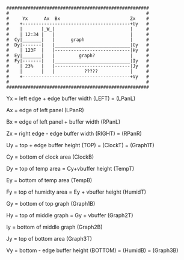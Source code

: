     #####################################################
    #                                                   #
    #     Yx      Ax  Bx                          Zx    #
    #    +----------------------------------------+Uy   #
    #    |       |_W_|                            |     #
    #    | 12:34 |   |                            |     #
    #  Cy|_______|   |      graph                 |     #
    #  Dy|-------|   |____________________________|Gy   #
    #    | 123F  |   |----------------------------|Hy   #
    #  Ey|_______|   |         graph?             |     #
    #  Fy|-------|   |____________________________|Iy   #
    #    | 23%   |   |----------------------------|Jy   #
    #    |       |   |           ?????            |     #
    #    +----------------------------------------+Vy   #
    #                                                   #
    #####################################################

Yx = left edge + edge buffer width                         (LEFT)      =   (LPanL)

Ax = edge of left panel                                    (LPanR)

Bx = edge of left panel + buffer width                     (RPanL)

Zx = right edge - edge buffer width                        (RIGHT)     =   (RPanR)

Uy = top + edge buffer height                              (TOP)       =   (ClockT)    =   (Graph1T)

Cy = bottom of clock area                                  (ClockB)

Dy = top of temp area = Cy+vbuffer height                  (TempT)

Ey = bottom of temp area                                   (TempB)

Fy = top of humidty area  = Ey + vbuffer height            (HumidT)

Gy = bottom of top graph                                   (Graph1B)

Hy = top of middle graph = Gy + vbuffer                    (Graph2T)

Iy = bottom of middle graph                                (Graph2B)

Jy = top of bottom area                                    (Graph3T)

Vy = bottom - edge buffer height                           (BOTTOM)    =   (HumidB)    =   (Graph3B)
